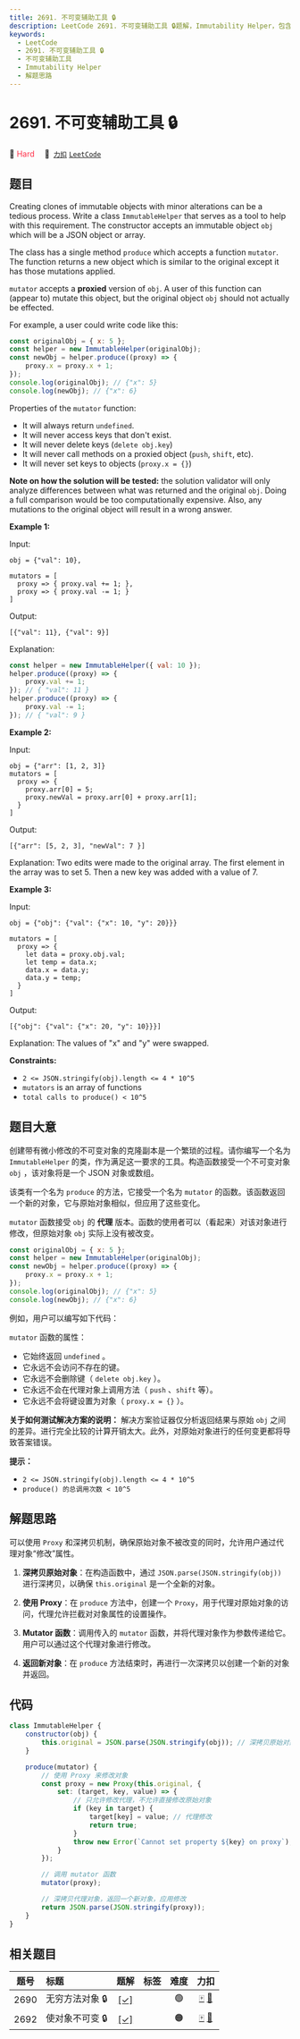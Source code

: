 ```yaml
---
title: 2691. 不可变辅助工具 🔒
description: LeetCode 2691. 不可变辅助工具 🔒题解，Immutability Helper，包含解题思路、复杂度分析以及完整的 JavaScript 代码实现。
keywords:
  - LeetCode
  - 2691. 不可变辅助工具 🔒
  - 不可变辅助工具
  - Immutability Helper
  - 解题思路
---
```


# 2691. 不可变辅助工具 🔒

🔴 <font color=#ff334b>Hard</font>&emsp; 🔗&ensp;[`力扣`](https://leetcode.cn/problems/immutability-helper) [`LeetCode`](https://leetcode.com/problems/immutability-helper)

## 题目

Creating clones of immutable objects with minor alterations can be a tedious
process. Write a class `ImmutableHelper` that serves as a tool to help with
this requirement. The constructor accepts an immutable object `obj` which will
be a JSON object or array.

The class has a single method `produce` which accepts a function `mutator`.
The function returns a new object which is similar to the original except it
has those mutations applied.

`mutator` accepts a **proxied** version of `obj`. A user of this function can
(appear to) mutate this object, but the original object `obj` should not
actually be effected.

For example, a user could write code like this:

```js
const originalObj = { x: 5 };
const helper = new ImmutableHelper(originalObj);
const newObj = helper.produce((proxy) => {
	proxy.x = proxy.x + 1;
});
console.log(originalObj); // {"x": 5}
console.log(newObj); // {"x": 6}
```

Properties of the `mutator` function:

- It will always return `undefined`.
- It will never access keys that don't exist.
- It will never delete keys (`delete obj.key`)
- It will never call methods on a proxied object (`push`, `shift`, etc).
- It will never set keys to objects (`proxy.x = {}`)

**Note on how the solution will be tested:** the solution validator will only
analyze differences between what was returned and the original `obj`. Doing a
full comparison would be too computationally expensive. Also, any mutations to
the original object will result in a wrong answer.

**Example 1:**

Input:

    obj = {"val": 10},

    mutators = [
      proxy => { proxy.val += 1; },
      proxy => { proxy.val -= 1; }
    ]

Output:

    [{"val": 11}, {"val": 9}]

Explanation:

```js
const helper = new ImmutableHelper({ val: 10 });
helper.produce((proxy) => {
	proxy.val += 1;
}); // { "val": 11 }
helper.produce((proxy) => {
	proxy.val -= 1;
}); // { "val": 9 }
```

**Example 2:**

Input:

    obj = {"arr": [1, 2, 3]}
    mutators = [
      proxy => {
        proxy.arr[0] = 5;
        proxy.newVal = proxy.arr[0] + proxy.arr[1];
      }
    ]

Output:

    [{"arr": [5, 2, 3], "newVal": 7 }]

Explanation: Two edits were made to the original array. The first element in the array was to set 5. Then a new key was added with a value of 7.

**Example 3:**

Input:

    obj = {"obj": {"val": {"x": 10, "y": 20}}}

    mutators = [
      proxy => {
        let data = proxy.obj.val;
        let temp = data.x;
        data.x = data.y;
        data.y = temp;
      }
    ]

Output:

    [{"obj": {"val": {"x": 20, "y": 10}}}]

Explanation: The values of "x" and "y" were swapped.

**Constraints:**

- `2 <= JSON.stringify(obj).length <= 4 * 10^5`
- `mutators` is an array of functions
- `total calls to produce() < 10^5`

## 题目大意

创建带有微小修改的不可变对象的克隆副本是一个繁琐的过程。请你编写一个名为 `ImmutableHelper`
的类，作为满足这一要求的工具。构造函数接受一个不可变对象 `obj` ，该对象将是一个 JSON 对象或数组。

该类有一个名为 `produce` 的方法，它接受一个名为 `mutator` 的函数。该函数返回一个新的对象，它与原始对象相似，但应用了这些变化。

`mutator` 函数接受 `obj` 的 **代理** 版本。函数的使用者可以（看起来）对该对象进行修改，但原始对象 `obj` 实际上没有被改变。

```js
const originalObj = { x: 5 };
const helper = new ImmutableHelper(originalObj);
const newObj = helper.produce((proxy) => {
	proxy.x = proxy.x + 1;
});
console.log(originalObj); // {"x": 5}
console.log(newObj); // {"x": 6}
```

例如，用户可以编写如下代码：

`mutator` 函数的属性：

- 它始终返回 `undefined` 。
- 它永远不会访问不存在的键。
- 它永远不会删除键（ `delete obj.key` ）。
- 它永远不会在代理对象上调用方法（ `push` 、`shift` 等）。
- 它永远不会将键设置为对象（ `proxy.x = {}` ）。

**关于如何测试解决方案的说明：** 解决方案验证器仅分析返回结果与原始 `obj`
之间的差异。进行完全比较的计算开销太大。此外，对原始对象进行的任何变更都将导致答案错误。

**提示：**

- `2 <= JSON.stringify(obj).length <= 4 * 10^5`
- `produce() 的总调用次数 < 10^5`

## 解题思路

可以使用 `Proxy` 和深拷贝机制，确保原始对象不被改变的同时，允许用户通过代理对象“修改”属性。

1. **深拷贝原始对象**：在构造函数中，通过 `JSON.parse(JSON.stringify(obj))` 进行深拷贝，以确保 `this.original` 是一个全新的对象。

2. **使用 Proxy**：在 `produce` 方法中，创建一个 `Proxy`，用于代理对原始对象的访问，代理允许拦截对对象属性的设置操作。

3. **Mutator 函数**：调用传入的 `mutator` 函数，并将代理对象作为参数传递给它。用户可以通过这个代理对象进行修改。

4. **返回新对象**：在 `produce` 方法结束时，再进行一次深拷贝以创建一个新的对象并返回。

## 代码

```javascript
class ImmutableHelper {
	constructor(obj) {
		this.original = JSON.parse(JSON.stringify(obj)); // 深拷贝原始对象
	}

	produce(mutator) {
		// 使用 Proxy 来修改对象
		const proxy = new Proxy(this.original, {
			set: (target, key, value) => {
				// 只允许修改代理，不允许直接修改原始对象
				if (key in target) {
					target[key] = value; // 代理修改
					return true;
				}
				throw new Error(`Cannot set property ${key} on proxy`);
			}
		});

		// 调用 mutator 函数
		mutator(proxy);

		// 深拷贝代理对象，返回一个新对象，应用修改
		return JSON.parse(JSON.stringify(proxy));
	}
}
```

## 相关题目

<!-- prettier-ignore -->
| 题号 | 标题 | 题解 | 标签 | 难度 | 力扣 |
| :------: | :------ | :------: | :------ | :------: | :------: |
| 2690 | 无穷方法对象 🔒 | [[✓]](/problem/2690.md) |  | 🟢 | [🀄️](https://leetcode.cn/problems/infinite-method-object) [🔗](https://leetcode.com/problems/infinite-method-object) |
| 2692 | 使对象不可变 🔒 | [[✓]](/problem/2692.md) |  | 🟠 | [🀄️](https://leetcode.cn/problems/make-object-immutable) [🔗](https://leetcode.com/problems/make-object-immutable) |